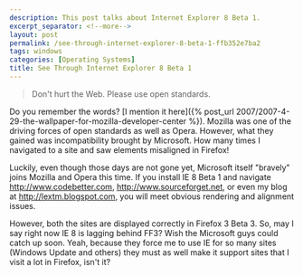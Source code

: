 ```yaml
---
description: This post talks about Internet Explorer 8 Beta 1.
excerpt_separator: <!--more-->
layout: post
permalink: /see-through-internet-explorer-8-beta-1-ffb352e7ba2
tags: windows
categories: [Operating Systems]
title: See Through Internet Explorer 8 Beta 1
---
```

> Don't hurt the Web. Please use open standards.

Do you remember the words? [I mention it here]({% post_url 2007/2007-4-29-the-wallpaper-for-mozilla-developer-center %}). Mozilla was one of the driving forces of open standards as well as Opera. However, what they gained was incompatibility brought by Microsoft. How many times I navigated to a site and saw elements misaligned in Firefox!

Luckily, even though those days are not gone yet, Microsoft itself "bravely" joins Mozilla and Opera this time. If you install IE 8 Beta 1 and navigate http://www.codebetter.com, http://www.sourceforget.net, or even my blog at http://lextm.blogspot.com, you will meet obvious rendering and alignment issues.

However, both the sites are displayed correctly in Firefox 3 Beta 3. So, may I say right now IE 8 is lagging behind FF3? Wish the Microsoft guys could catch up soon. Yeah, because they force me to use IE for so many sites (Windows Update and others) they must as well make it support sites that I visit a lot in Firefox, isn't it?

<!--more-->
